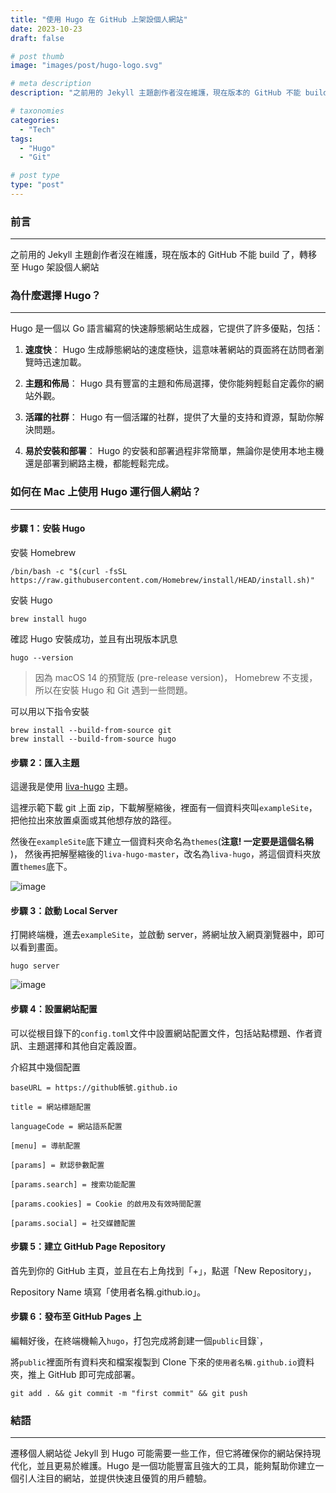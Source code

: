 ```yaml
---
title: "使用 Hugo 在 GitHub 上架設個人網站"
date: 2023-10-23
draft: false

# post thumb
image: "images/post/hugo-logo.svg"

# meta description
description: "之前用的 Jekyll 主題創作者沒在維護，現在版本的 GitHub 不能 build 了，轉移至 Hugo 架設個人網站"

# taxonomies
categories:
  - "Tech"
tags:
  - "Hugo"
  - "Git"

# post type
type: "post"
---
```


### 前言

---

之前用的 Jekyll 主題創作者沒在維護，現在版本的 GitHub 不能 build 了，轉移至 Hugo 架設個人網站

### 為什麼選擇 Hugo？

---

Hugo 是一個以 Go 語言編寫的快速靜態網站生成器，它提供了許多優點，包括：

1. **速度快**： Hugo 生成靜態網站的速度極快，這意味著網站的頁面將在訪問者瀏覽時迅速加載。

2. **主題和佈局**： Hugo 具有豐富的主題和佈局選擇，使你能夠輕鬆自定義你的網站外觀。

3. **活躍的社群**： Hugo 有一個活躍的社群，提供了大量的支持和資源，幫助你解決問題。

4. **易於安裝和部署**： Hugo 的安裝和部署過程非常簡單，無論你是使用本地主機還是部署到網路主機，都能輕鬆完成。

### 如何在 Mac 上使用 Hugo 運行個人網站？

---

#### 步驟 1：安裝 Hugo

安裝 Homebrew

```
/bin/bash -c "$(curl -fsSL https://raw.githubusercontent.com/Homebrew/install/HEAD/install.sh)"
```

安裝 Hugo

```
brew install hugo
```

確認 Hugo 安裝成功，並且有出現版本訊息

```
hugo --version
```

> 因為 macOS 14 的預覽版 (pre-release version)， Homebrew 不支援，所以在安裝 Hugo 和 Git 遇到一些問題。

可以用以下指令安裝

```
brew install --build-from-source git
brew install --build-from-source hugo
```

#### 步驟 2：匯入主題

這邊我是使用 [liva-hugo](https://github.com/gethugothemes/liva-hugo) 主題。

這裡示範下載 git 上面 zip，下載解壓縮後，裡面有一個資料夾叫`exampleSite`，把他拉出來放置桌面或其他想存放的路徑。

然後在`exampleSite`底下建立一個資料夾命名為`themes`(**注意! 一定要是這個名稱** )，
然後再把解壓縮後的`liva-hugo-master`，改名為`liva-hugo`，將這個資料夾放置`themes`底下。

![image](../../../../images/post/post-1-1.jpg)

#### 步驟 3：啟動 Local Server

打開終端機，進去`exampleSite`，並啟動 server，將網址放入網頁瀏覽器中，即可以看到畫面。

```
hugo server
```

![image](../../../../images/post/post-1-2.jpg)

#### 步驟 4：設置網站配置

可以從根目錄下的`config.toml`文件中設置網站配置文件，包括站點標題、作者資訊、主題選擇和其他自定義設置。

介紹其中幾個配置

`baseURL = https://github帳號.github.io`

`title = 網站標題配置`

`languageCode = 網站語系配置`

`[menu] = 導航配置`

`[params] = 默認參數配置`

`[params.search] = 搜索功能配置`

`[params.cookies] = Cookie 的啟用及有效時間配置`

`[params.social] = 社交媒體配置`

#### 步驟 5：建立 GitHub Page Repository

首先到你的 GitHub 主頁，並且在右上角找到「+」，點選「New Repository」，

Repository Name 填寫「使用者名稱.github.io」。

#### 步驟 6：發布至 GitHub Pages 上

編輯好後，在終端機輸入`hugo`，打包完成將創建一個`public`目錄`，

將`public`裡面所有資料夾和檔案複製到 Clone 下來的`使用者名稱.github.io`資料夾，推上 GitHub 即可完成部署。

```
git add . && git commit -m "first commit" && git push
```

### 結語

---

遷移個人網站從 Jekyll 到 Hugo 可能需要一些工作，但它將確保你的網站保持現代化，並且更易於維護。Hugo 是一個功能豐富且強大的工具，能夠幫助你建立一個引人注目的網站，並提供快速且優質的用戶體驗。